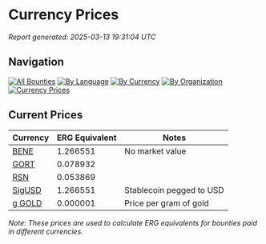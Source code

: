 # Currency Prices

*Report generated: 2025-03-13 19:31:04 UTC*

## Navigation

[![All Bounties](https://img.shields.io/badge/All_Bounties-103-blue)](all.md) [![By Language](https://img.shields.io/badge/By_Language-6-green)](all.md#bounties-by-programming-language) [![By Currency](https://img.shields.io/badge/By_Currency-7-yellow)](all.md#bounties-by-currency) [![By Organization](https://img.shields.io/badge/By_Organization-5-orange)](all.md#bounties-by-organization) [![Currency Prices](https://img.shields.io/badge/Currency_Prices-5-purple)](currency_prices.md)

## Current Prices

| Currency | ERG Equivalent | Notes |
|----------|----------------|-------|
| [BENE](by_currency/bene.md) | 1.266551 | No market value |
| [GORT](by_currency/gort.md) | 0.078932 |  |
| [RSN](by_currency/rsn.md) | 0.053869 |  |
| [SigUSD](by_currency/sigusd.md) | 1.266551 | Stablecoin pegged to USD |
| [g GOLD](by_currency/gold.md) | 0.000001 | Price per gram of gold |

*Note: These prices are used to calculate ERG equivalents for bounties paid in different currencies.*
